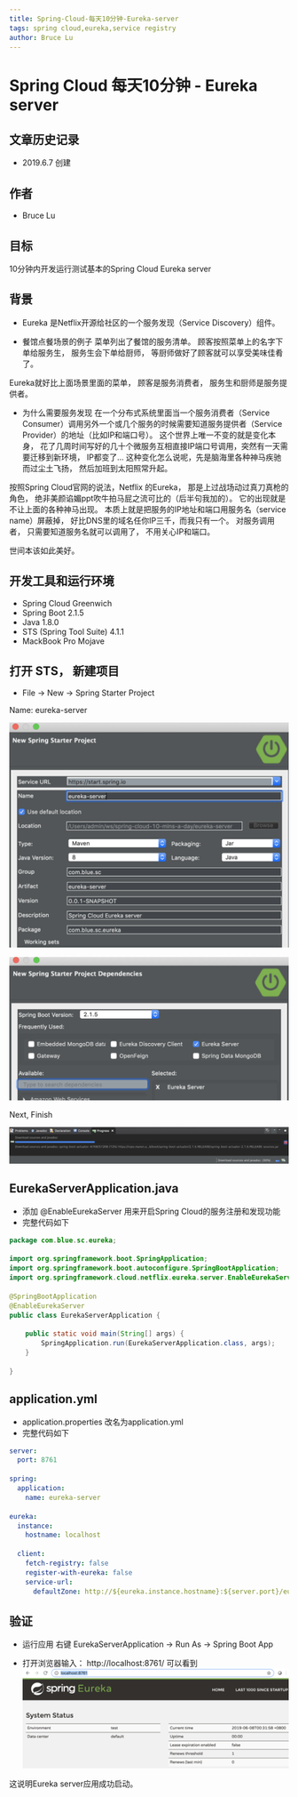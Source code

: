 ```yaml
---
title: Spring-Cloud-每天10分钟-Eureka-server
tags: spring cloud,eureka,service registry
author: Bruce Lu
---
```


# Spring Cloud 每天10分钟 - Eureka server

## 文章历史记录

- 2019.6.7 创建

## 作者

- Bruce Lu

## 目标
10分钟内开发运行测试基本的Spring Cloud Eureka server

## 背景
- Eureka
是Netflix开源给社区的一个服务发现（Service Discovery）组件。

- 餐馆点餐场景的例子
菜单列出了餐馆的服务清单。 顾客按照菜单上的名字下单给服务生， 服务生会下单给厨师， 等厨师做好了顾客就可以享受美味佳肴了。 

Eureka就好比上面场景里面的菜单， 顾客是服务消费者， 服务生和厨师是服务提供者。

- 为什么需要服务发现
在一个分布式系统里面当一个服务消费者（Service Consumer）调用另外一个或几个服务的时候需要知道服务提供者（Service Provider）的地址（比如IP和端口号）。  这个世界上唯一不变的就是变化本身，  花了几周时间写好的几十个微服务互相直接IP端口号调用，突然有一天需要迁移到新环境， IP都变了...  这种变化怎么说呢，先是脑海里各种神马疾驰而过尘土飞扬， 然后加班到太阳照常升起。

按照Spring Cloud官网的说法，Netflix 的Eureka， 那是上过战场动过真刀真枪的角色， 绝非美颜谄媚ppt吹牛拍马屁之流可比的（后半句我加的）。 它的出现就是不让上面的各种神马出现。 本质上就是把服务的IP地址和端口用服务名（service name）屏蔽掉， 好比DNS里的域名任你IP三千，而我只有一个。 对服务调用者， 只需要知道服务名就可以调用了， 不用关心IP和端口。


世间本该如此美好。


## 开发工具和运行环境

- Spring Cloud Greenwich
- Spring Boot 2.1.5
- Java 1.8.0
- STS (Spring Tool Suite) 4.1.1
- MackBook Pro Mojave


## 打开 STS， 新建项目

- File -> New -> Spring Starter Project

Name: eureka-server

![新建项目 ](https://www.github.com/bruce-lu/story-writer/raw/master/story-img/1559922921380.png)

![选择Eureka Server依赖](https://www.github.com/bruce-lu/story-writer/raw/master/story-img/1559923021373.png)

Next, Finish

![等待下载依赖包](https://www.github.com/bruce-lu/story-writer/raw/master/story-img/1559923174660.png)


## EurekaServerApplication.java
- 添加 @EnableEurekaServer 用来开启Spring Cloud的服务注册和发现功能
- 完整代码如下

``` java
package com.blue.sc.eureka;

import org.springframework.boot.SpringApplication;
import org.springframework.boot.autoconfigure.SpringBootApplication;
import org.springframework.cloud.netflix.eureka.server.EnableEurekaServer;

@SpringBootApplication
@EnableEurekaServer
public class EurekaServerApplication {

	public static void main(String[] args) {
		SpringApplication.run(EurekaServerApplication.class, args);
	}

}

```

## application.yml
- application.properties 改名为application.yml
- 完整代码如下
``` yaml
server:
  port: 8761

spring:
  application:
    name: eureka-server
    
eureka:
  instance:
    hostname: localhost
    
  client:
    fetch-registry: false
    register-with-eureka: false
    service-url:
      defaultZone: http://${eureka.instance.hostname}:${server.port}/eureka
```

## 验证
- 运行应用
右键 EurekaServerApplication -> Run As -> Spring Boot App

- 打开浏览器输入： http://localhost:8761/ 可以看到
![Eureka server Web 页面](https://www.github.com/bruce-lu/story-writer/raw/master/story-img/1559925981713.png)

这说明Eureka server应用成功启动。

